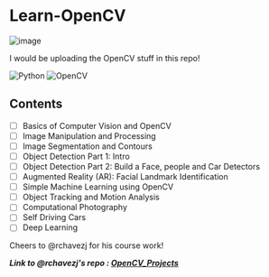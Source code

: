 # Learn-OpenCV

![image](https://user-images.githubusercontent.com/54891285/120090699-1af14380-c122-11eb-987a-5f8e8ff84c99.png)

I would be uploading the OpenCV stuff in this repo!

![Python](https://img.shields.io/badge/-Python-333333?style=flat-square&logo=Python)
![OpenCV](https://img.shields.io/badge/-OpenCV-333333?style=flat-square&logo=OpenCV)
<!-- ![TensorFlow](https://img.shields.io/badge/-TensorFlow-333333?style=flat&logo=Tensorflow) -->

## Contents

- [ ] Basics of Computer Vision and OpenCV
- [ ] Image Manipulation and Processing
- [ ] Image Segmentation and Contours
- [ ] Object Detection Part 1: Intro
- [ ] Object Detection Part 2: Build a Face, people and Car Detectors
- [ ] Augmented Reality (AR): Facial Landmark Identification
- [ ] Simple Machine Learning using OpenCV
- [ ] Object Tracking and Motion Analysis
- [ ] Computational Photography
- [ ] Self Driving Cars
- [ ] Deep Learning

Cheers to @rchavezj for his course work!

_**Link to @rchavezj's repo : <a href="https://github.com/rchavezj/OpenCV_Projects">OpenCV_Projects</a>**_
